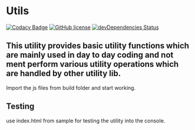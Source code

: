 # Utils

[![Codacy Badge](https://api.codacy.com/project/badge/Grade/67d0629413274ccf96c802c62274536a)](https://app.codacy.com/app/tpn/Utils?utm_source=github.com&utm_medium=referral&utm_content=nimjetushar/Utils&utm_campaign=Badge_Grade_Settings)
[![GitHub license](https://img.shields.io/github/license/nimjetushar/Utils.svg?style=popout)](https://github.com/nimjetushar/Utils/blob/master/LICENSE)
[![devDependencies Status](https://david-dm.org/nimjetushar/utils/dev-status.svg)](https://david-dm.org/nimjetushar/utils?type=dev)


## This utility provides basic utility functions which are mainly used in day to day coding and not ment perform various utility operations which are handled by other utility lib.

Import the js files from build folder and start working.

## Testing

use index.html from sample for testing the utility into the console.
